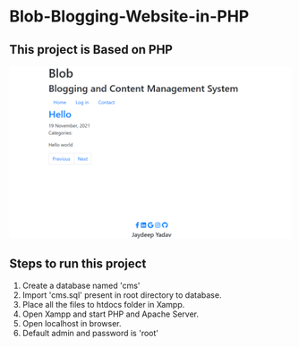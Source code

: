 # Blob-Blogging-Website-in-PHP
## This project is Based on PHP 
![Blob](snap.png)

## Steps to run this project

1. Create a database named 'cms'
2. Import 'cms.sql' present in root directory to database.
3. Place all the files to htdocs folder in Xampp.
4. Open Xampp and start PHP and Apache Server.
5. Open localhost in browser.
6. Default admin and password is 'root'
